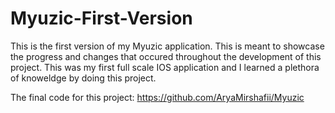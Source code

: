 # Myuzic-First-Version

This is the first version of my Myuzic application. This is meant to showcase the progress and changes that occured throughout the development of this project. This was my first full scale IOS application and I learned a plethora of knoweldge by doing this project. 

The final code for this project:
https://github.com/AryaMirshafii/Myuzic
